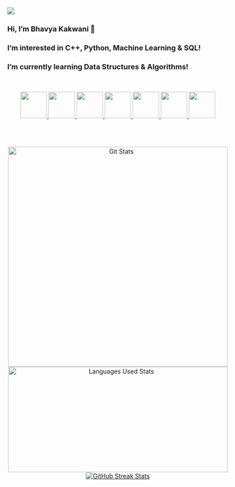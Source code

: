 ## ![](https://komarev.com/ghpvc/?username=bhavyakakwani&color=blue)

<div>
  <h3> Hi, I’m Bhavya Kakwani 👋</h3>
  <h3> I’m interested in C++, Python, Machine Learning & SQL!</h3>
  <h3> I’m currently learning Data Structures & Algorithms!</h3>
  <h3 Contact Me: </h3>
  <h2><a href="https://www.linkedin.com/in/bhavya-kakwani-051a14142"LinkedIn</a></h2>
</div>
<br>

<div align="center">
  <code><img src="https://user-images.githubusercontent.com/42747200/46140125-da084900-c26d-11e8-8ea7-c45ae6306309.png" height="60" width="60"></code>
  <code><img src="https://upload.wikimedia.org/wikipedia/commons/thumb/c/c3/Python-logo-notext.svg/2048px-Python-logo-notext.svg.png" height="60" width="60"></code>
  <code><img src="https://www.r-project.org/logo/Rlogo.png" height="60" width="60"></code>
  <code><img src="https://www.mysql.com/common/logos/logo-mysql-170x115.png" height="60" width="60"></code>
  <code><img src="https://upload.wikimedia.org/wikipedia/commons/thumb/8/87/Arduino_Logo.svg/1024px-Arduino_Logo.svg.png" height="60" width="60"></code>
  <code><img src="https://upload.wikimedia.org/wikipedia/commons/thumb/3/38/Jupyter_logo.svg/1200px-Jupyter_logo.svg.png" height="60" width="60"></code>
  <code><img src="https://upload.wikimedia.org/wikipedia/commons/thumb/9/9a/Visual_Studio_Code_1.35_icon.svg/2048px-Visual_Studio_Code_1.35_icon.svg.png" height="60" width="60"></code>
</div>

<br><br>

<div align="center">
  <img src="https://github-readme-stats.vercel.app/api?username=bhavyakakwani&&show_icons=true&title_color=0f0f0f&icon_color=bb2acf&text_color=0f000f&bg_color=fff" alt="Git   Stats" width="500px">

  <img src="https://github-readme-stats.vercel.app/api/top-langs?username=bhavyakakwani&&show_icons=true&locale=en&layout=compact" alt="Languages Used Stats" width="500px" height="240x">

  <img src="https://github-readme-streak-stats.herokuapp.com/?user=bhavyakakwani" alt="GitHub Streak Stats">
</div>